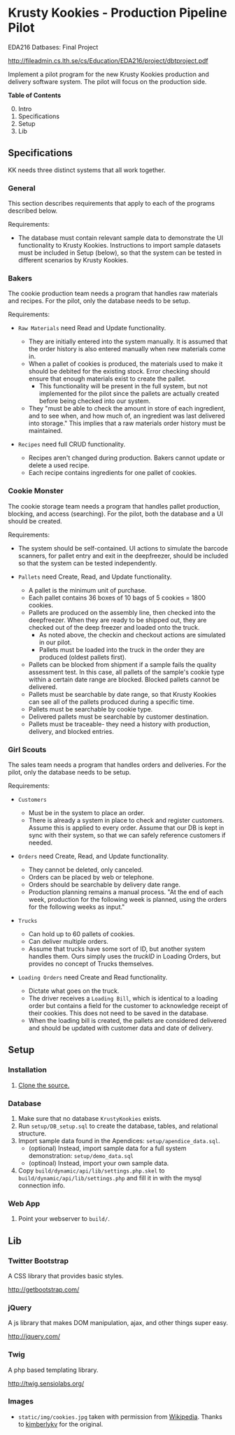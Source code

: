 Krusty Kookies - Production Pipeline Pilot
===============================================================================

EDA216 Datbases: Final Project

http://fileadmin.cs.lth.se/cs/Education/EDA216/project/dbtproject.pdf

Implement a pilot program for the new Krusty Kookies production and delivery
software system.  The pilot will focus on the production side.

**Table of Contents**

 0. Intro
 1. Specifications
 2. Setup
 3. Lib


Specifications
------------------------------------------------------------
KK needs three distinct systems that all work together.

### General ###

This section describes requirements that apply to each of the programs described below.

Requirements:

  * The database must contain relevant sample data to demonstrate the UI functionality to Krusty Kookies.  Instructions to import sample datasets must be included in Setup (below), so that the system can be tested in different scenarios by Krusty Kookies.

### Bakers ###

The cookie production team needs a program that handles raw materials and recipes.  For the pilot, only the database needs to be setup.

Requirements:

  * `Raw Materials` need Read and Update functionality.
      - They are initially entered into the system manually.  It is assumed that the order history is also entered manually when new materials come in.
      - When a pallet of cookies is produced, the materials used to make it should be debited for the existing stock.  Error checking should ensure that enough materials exist to create the pallet.
        + This functionality will be present in the full system, but not implemented for the pilot since the pallets are actually created before being checked into our system.
      - They "must be able to check the amount in store of each ingredient, and to see when, and how much of, an ingredient was last delivered into storage."  This implies that a raw materials order history must be maintained.

  * `Recipes` need full CRUD functionality.
      - Recipes aren't changed during production.  Bakers cannot update or delete a used recipe.
      - Each recipe contains ingredients for one pallet of cookies.

### Cookie Monster ###

The cookie storage team needs a program that handles pallet production, blocking, and access (searching).  For the pilot, both the database and a UI should be created.

Requirements:

  * The system should be self-contained.  UI actions to simulate the barcode scanners, for pallet entry and exit in the deepfreezer, should be included so that the system can be tested independently.

  * `Pallets` need Create, Read, and Update functionality.
      - A pallet is the minimum unit of purchase.
      - Each pallet contains 36 boxes of 10 bags of 5 cookies = 1800 cookies.
      - Pallets are produced on the assembly line, then checked into the deepfreezer.  When they are ready to be shipped out, they are checked out of the deep freezer and loaded onto the truck.
          + As noted above, the checkin and checkout actions are simulated in our pilot.
          + Pallets must be loaded into the truck in the order they are produced (oldest pallets first).
      - Pallets can be blocked from shipment if a sample fails the quality assessment test.  In this case, all pallets of the sample's cookie type within a certain date range are blocked.  Blocked pallets cannot be delivered.
      - Pallets must be searchable by date range, so that Krusty Kookies can see all of the pallets produced during a specific time.
      - Pallets must be searchable by cookie type.
      - Delivered pallets must be searchable by customer destination.
      - Pallets must be traceable- they need a history with production, delivery, and blocked entries.

### Girl Scouts ###

The sales team needs a program that handles orders and deliveries.  For the pilot, only the database needs to be setup.

Requirements:

  * `Customers`
      - Must be in the system to place an order.
      - There is already a system in place to check and register customers.  Assume this is applied to every order.  Assume that our DB is kept in sync with their system, so that we can safely reference customers if needed.

  * `Orders` need Create, Read, and Update functionality.
      - They cannot be deleted, only canceled.
      - Orders can be placed by web or telephone.
      - Orders should be searchable by delivery date range.
      - Production planning remains a manual process.  "At the end of each week, production for the following week is planned, using the orders for the following weeks as input."

  * `Trucks`
      - Can hold up to 60 pallets of cookies.
      - Can deliver multiple orders.
      - Assume that trucks have some sort of ID, but another system handles them.  Ours simply uses the *truckID* in Loading Orders, but provides no concept of Trucks themselves.

  * `Loading Orders` need Create and Read functionality.
      - Dictate what goes on the truck.
      - The driver receives a `Loading Bill`, which is identical to a loading order but contains a field for the customer to acknowledge receipt of their cookies.  This does not need to be saved in the database.
      - When the loading bill is created, the pallets are considered delivered and should be updated with customer data and date of delivery.


Setup
------------------------------------------------------------

### Installation ###

 1. [Clone the source.](https://github.com/jtfairbank/KrustyKookies)

### Database ###

 1. Make sure that no database `KrustyKookies` exists.
 2. Run `setup/DB_setup.sql` to create the database, tables, and relational structure.
 3. Import sample data found in the Apendices: `setup/apendice_data.sql`.
      - (optional) Instead, import sample data for a full system demonstration: `setup/demo_data.sql`
      - (optinoal) Instead, import your own sample data.
 4. Copy `build/dynamic/api/lib/settings.php.skel` to `build/dynamic/api/lib/settings.php` and fill it in with the mysql connection info.

### Web App ###

 1. Point your webserver to `build/`.


Lib
------------------------------------------------------------

### Twitter Bootstrap ###

A CSS library that provides basic styles.

http://getbootstrap.com/

### jQuery ###

A js library that makes DOM manipulation, ajax, and other things super easy.

http://jquery.com/

### Twig ###

A php based templating library.

http://twig.sensiolabs.org/

### Images ###

  * `static/img/cookies.jpg` taken with permission from [Wikipedia](http://en.wikipedia.org/wiki/File:Chocolate_Chip_Cookies_-_kimberlykv.jpg).  Thanks to [kimberlykv](http://flickr.com/photos/87542849@N00/4643536339) for the original.